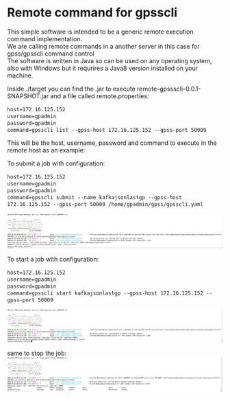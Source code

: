 # Remote command for gpsscli

This simple software is intended to be a generic remote execution command implementation. </br>
We are calling remote commands in a another server in this case for gpss/gpsscli command control </br>
The software is written in Java so can be used on any operating system, also with Windows but it requrires a Java8 version installed on your machine.</br>

Inside ./target you can find the .jar to execute remote-gpssscli-0.0.1-SNAPSHOT.jar and a file called remote.properties:

```
host=172.16.125.152
username=gpadmin
password=gpadmin
command=gpsscli list --gpss-host 172.16.125.152 --gpss-port 50009
```

This will be the host, username, password and command to execute in the remote host as an example:

To submit a job with configuration:

```
host=172.16.125.152
username=gpadmin
password=gpadmin
command=gpsscli submit --name kafkajsonlastgp --gpss-host 172.16.125.152 --gpss-port 50009 /home/gpadmin/gpss/gpsscli.yaml
```

![Screenshot](./images/image1.png)

To start a job with configuration:

```
host=172.16.125.152
username=gpadmin
password=gpadmin
command=gpsscli start kafkajsonlastgp --gpss-host 172.16.125.152 --gpss-port 50009
```
![Screenshot](./images/image2.png)

same to stop the job:
![Screenshot](./images/image3.png)
